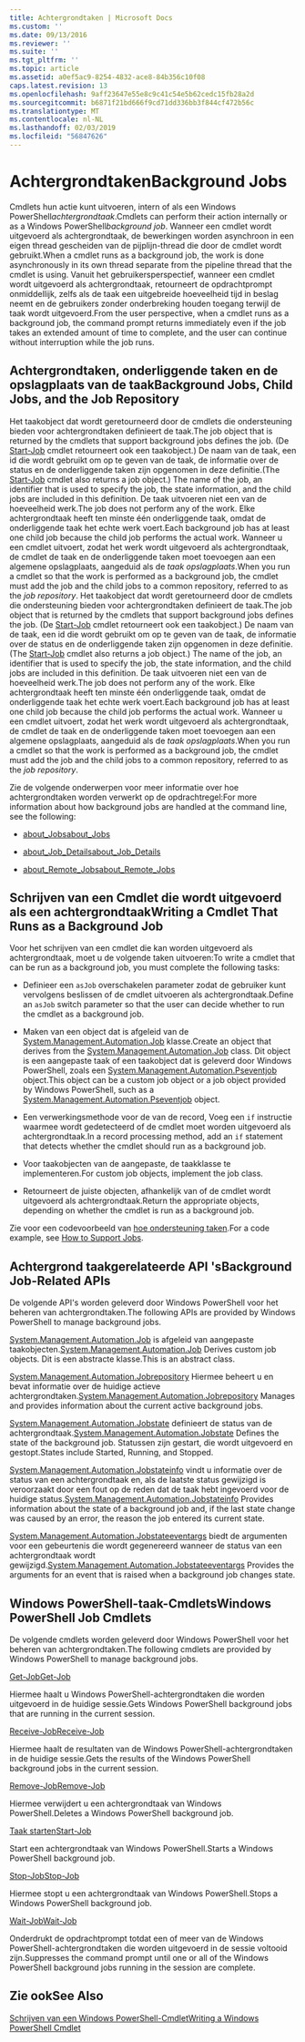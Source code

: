```yaml
---
title: Achtergrondtaken | Microsoft Docs
ms.custom: ''
ms.date: 09/13/2016
ms.reviewer: ''
ms.suite: ''
ms.tgt_pltfrm: ''
ms.topic: article
ms.assetid: a0ef5ac9-8254-4832-ace8-84b356c10f08
caps.latest.revision: 13
ms.openlocfilehash: 9aff23647e55e8c9c41c54e5b62cedc15fb28a2d
ms.sourcegitcommit: b6871f21bd666f9cd71dd336bb3f844cf472b56c
ms.translationtype: MT
ms.contentlocale: nl-NL
ms.lasthandoff: 02/03/2019
ms.locfileid: "56847626"
---
```

# <a name="background-jobs"></a><span data-ttu-id="609a7-102">Achtergrondtaken</span><span class="sxs-lookup"><span data-stu-id="609a7-102">Background Jobs</span></span>

<span data-ttu-id="609a7-103">Cmdlets hun actie kunt uitvoeren, intern of als een Windows PowerShell*achtergrondtaak*.</span><span class="sxs-lookup"><span data-stu-id="609a7-103">Cmdlets can perform their action internally or as a Windows PowerShell*background job*.</span></span> <span data-ttu-id="609a7-104">Wanneer een cmdlet wordt uitgevoerd als achtergrondtaak, de bewerkingen worden asynchroon in een eigen thread gescheiden van de pijplijn-thread die door de cmdlet wordt gebruikt.</span><span class="sxs-lookup"><span data-stu-id="609a7-104">When a cmdlet runs as a background job, the work is done asynchronously in its own thread separate from the pipeline thread that the cmdlet is using.</span></span> <span data-ttu-id="609a7-105">Vanuit het gebruikersperspectief, wanneer een cmdlet wordt uitgevoerd als achtergrondtaak, retourneert de opdrachtprompt onmiddellijk, zelfs als de taak een uitgebreide hoeveelheid tijd in beslag neemt en de gebruikers zonder onderbreking houden toegang terwijl de taak wordt uitgevoerd.</span><span class="sxs-lookup"><span data-stu-id="609a7-105">From the user perspective, when a cmdlet runs as a background job, the command prompt returns immediately even if the job takes an extended amount of time to complete, and the user can continue without interruption while the job runs.</span></span>

## <a name="background-jobs-child-jobs-and-the-job-repository"></a><span data-ttu-id="609a7-106">Achtergrondtaken, onderliggende taken en de opslagplaats van de taak</span><span class="sxs-lookup"><span data-stu-id="609a7-106">Background Jobs, Child Jobs, and the Job Repository</span></span>

<span data-ttu-id="609a7-107">Het taakobject dat wordt geretourneerd door de cmdlets die ondersteuning bieden voor achtergrondtaken definieert de taak.</span><span class="sxs-lookup"><span data-stu-id="609a7-107">The job object that is returned by the cmdlets that support background jobs defines the job.</span></span> <span data-ttu-id="609a7-108">(De [Start-Job](/powershell/module/Microsoft.PowerShell.Core/Start-Job) cmdlet retourneert ook een taakobject.) De naam van de taak, een id die wordt gebruikt om op te geven van de taak, de informatie over de status en de onderliggende taken zijn opgenomen in deze definitie.</span><span class="sxs-lookup"><span data-stu-id="609a7-108">(The [Start-Job](/powershell/module/Microsoft.PowerShell.Core/Start-Job) cmdlet also returns a job object.) The name of the job, an identifier that is used to specify the job, the state information, and the child jobs are included in this definition.</span></span> <span data-ttu-id="609a7-109">De taak uitvoeren niet een van de hoeveelheid werk.</span><span class="sxs-lookup"><span data-stu-id="609a7-109">The job does not perform any of the work.</span></span> <span data-ttu-id="609a7-110">Elke achtergrondtaak heeft ten minste één onderliggende taak, omdat de onderliggende taak het echte werk voert.</span><span class="sxs-lookup"><span data-stu-id="609a7-110">Each background job has at least one child job because the child job performs the actual work.</span></span> <span data-ttu-id="609a7-111">Wanneer u een cmdlet uitvoert, zodat het werk wordt uitgevoerd als achtergrondtaak, de cmdlet de taak en de onderliggende taken moet toevoegen aan een algemene opslagplaats, aangeduid als de *taak opslagplaats*.</span><span class="sxs-lookup"><span data-stu-id="609a7-111">When you run a cmdlet so that the work is performed as a background job, the cmdlet must add the job and the child jobs to a common repository, referred to as the *job repository*.</span></span>
<span data-ttu-id="609a7-112">Het taakobject dat wordt geretourneerd door de cmdlets die ondersteuning bieden voor achtergrondtaken definieert de taak.</span><span class="sxs-lookup"><span data-stu-id="609a7-112">The job object that is returned by the cmdlets that support background jobs defines the job.</span></span> <span data-ttu-id="609a7-113">(De [Start-Job](/powershell/module/Microsoft.PowerShell.Core/Start-Job) cmdlet retourneert ook een taakobject.) De naam van de taak, een id die wordt gebruikt om op te geven van de taak, de informatie over de status en de onderliggende taken zijn opgenomen in deze definitie.</span><span class="sxs-lookup"><span data-stu-id="609a7-113">(The [Start-Job](/powershell/module/Microsoft.PowerShell.Core/Start-Job) cmdlet also returns a job object.) The name of the job, an identifier that is used to specify the job, the state information, and the child jobs are included in this definition.</span></span> <span data-ttu-id="609a7-114">De taak uitvoeren niet een van de hoeveelheid werk.</span><span class="sxs-lookup"><span data-stu-id="609a7-114">The job does not perform any of the work.</span></span> <span data-ttu-id="609a7-115">Elke achtergrondtaak heeft ten minste één onderliggende taak, omdat de onderliggende taak het echte werk voert.</span><span class="sxs-lookup"><span data-stu-id="609a7-115">Each background job has at least one child job because the child job performs the actual work.</span></span> <span data-ttu-id="609a7-116">Wanneer u een cmdlet uitvoert, zodat het werk wordt uitgevoerd als achtergrondtaak, de cmdlet de taak en de onderliggende taken moet toevoegen aan een algemene opslagplaats, aangeduid als de *taak opslagplaats*.</span><span class="sxs-lookup"><span data-stu-id="609a7-116">When you run a cmdlet so that the work is performed as a background job, the cmdlet must add the job and the child jobs to a common repository, referred to as the *job repository*.</span></span>

<span data-ttu-id="609a7-117">Zie de volgende onderwerpen voor meer informatie over hoe achtergrondtaken worden verwerkt op de opdrachtregel:</span><span class="sxs-lookup"><span data-stu-id="609a7-117">For more information about how background jobs are handled at the command line, see the following:</span></span>

- [<span data-ttu-id="609a7-118">about_Jobs</span><span class="sxs-lookup"><span data-stu-id="609a7-118">about_Jobs</span></span>](/powershell/module/microsoft.powershell.core/about/about_jobs)

- [<span data-ttu-id="609a7-119">about_Job_Details</span><span class="sxs-lookup"><span data-stu-id="609a7-119">about_Job_Details</span></span>](/powershell/module/microsoft.powershell.core/about/about_job_details)

- [<span data-ttu-id="609a7-120">about_Remote_Jobs</span><span class="sxs-lookup"><span data-stu-id="609a7-120">about_Remote_Jobs</span></span>](/powershell/module/microsoft.powershell.core/about/about_remote_jobs)

## <a name="writing-a-cmdlet-that-runs-as-a-background-job"></a><span data-ttu-id="609a7-121">Schrijven van een Cmdlet die wordt uitgevoerd als een achtergrondtaak</span><span class="sxs-lookup"><span data-stu-id="609a7-121">Writing a Cmdlet That Runs as a Background Job</span></span>

<span data-ttu-id="609a7-122">Voor het schrijven van een cmdlet die kan worden uitgevoerd als achtergrondtaak, moet u de volgende taken uitvoeren:</span><span class="sxs-lookup"><span data-stu-id="609a7-122">To write a cmdlet that can be run as a background job, you must complete the following tasks:</span></span>

- <span data-ttu-id="609a7-123">Definieer een `asJob` overschakelen parameter zodat de gebruiker kunt vervolgens beslissen of de cmdlet uitvoeren als achtergrondtaak.</span><span class="sxs-lookup"><span data-stu-id="609a7-123">Define an `asJob` switch parameter so that the user can decide whether to run the cmdlet as a background job.</span></span>

- <span data-ttu-id="609a7-124">Maken van een object dat is afgeleid van de [System.Management.Automation.Job](/dotnet/api/System.Management.Automation.Job) klasse.</span><span class="sxs-lookup"><span data-stu-id="609a7-124">Create an object that derives from the [System.Management.Automation.Job](/dotnet/api/System.Management.Automation.Job) class.</span></span> <span data-ttu-id="609a7-125">Dit object is een aangepaste taak of een taakobject dat is geleverd door Windows PowerShell, zoals een [System.Management.Automation.Pseventjob](/dotnet/api/System.Management.Automation.PSEventJob) object.</span><span class="sxs-lookup"><span data-stu-id="609a7-125">This object can be a custom job object or a job object provided by Windows PowerShell, such as a [System.Management.Automation.Pseventjob](/dotnet/api/System.Management.Automation.PSEventJob) object.</span></span>

- <span data-ttu-id="609a7-126">Een verwerkingsmethode voor de van de record, Voeg een `if` instructie waarmee wordt gedetecteerd of de cmdlet moet worden uitgevoerd als achtergrondtaak.</span><span class="sxs-lookup"><span data-stu-id="609a7-126">In a record processing method, add an `if` statement that detects whether the cmdlet should run as a background job.</span></span>

- <span data-ttu-id="609a7-127">Voor taakobjecten van de aangepaste, de taakklasse te implementeren.</span><span class="sxs-lookup"><span data-stu-id="609a7-127">For custom job objects, implement the job class.</span></span>

- <span data-ttu-id="609a7-128">Retourneert de juiste objecten, afhankelijk van of de cmdlet wordt uitgevoerd als achtergrondtaak.</span><span class="sxs-lookup"><span data-stu-id="609a7-128">Return the appropriate objects, depending on whether the cmdlet is run as a background job.</span></span>

<span data-ttu-id="609a7-129">Zie voor een codevoorbeeld van [hoe ondersteuning taken](./how-to-support-jobs.md).</span><span class="sxs-lookup"><span data-stu-id="609a7-129">For a code example, see [How to Support Jobs](./how-to-support-jobs.md).</span></span>

## <a name="background-job-related-apis"></a><span data-ttu-id="609a7-130">Achtergrond taakgerelateerde API 's</span><span class="sxs-lookup"><span data-stu-id="609a7-130">Background Job-Related APIs</span></span>

<span data-ttu-id="609a7-131">De volgende API's worden geleverd door Windows PowerShell voor het beheren van achtergrondtaken.</span><span class="sxs-lookup"><span data-stu-id="609a7-131">The following APIs are provided by Windows PowerShell to manage background jobs.</span></span>

<span data-ttu-id="609a7-132">[System.Management.Automation.Job](/dotnet/api/System.Management.Automation.Job) is afgeleid van aangepaste taakobjecten.</span><span class="sxs-lookup"><span data-stu-id="609a7-132">[System.Management.Automation.Job](/dotnet/api/System.Management.Automation.Job) Derives custom job objects.</span></span> <span data-ttu-id="609a7-133">Dit is een abstracte klasse.</span><span class="sxs-lookup"><span data-stu-id="609a7-133">This is an abstract class.</span></span>

<span data-ttu-id="609a7-134">[System.Management.Automation.Jobrepository](/dotnet/api/System.Management.Automation.JobRepository) Hiermee beheert u en bevat informatie over de huidige actieve achtergrondtaken.</span><span class="sxs-lookup"><span data-stu-id="609a7-134">[System.Management.Automation.Jobrepository](/dotnet/api/System.Management.Automation.JobRepository) Manages and provides information about the current active background jobs.</span></span>

<span data-ttu-id="609a7-135">[System.Management.Automation.Jobstate](/dotnet/api/System.Management.Automation.JobState) definieert de status van de achtergrondtaak.</span><span class="sxs-lookup"><span data-stu-id="609a7-135">[System.Management.Automation.Jobstate](/dotnet/api/System.Management.Automation.JobState) Defines the state of the background job.</span></span> <span data-ttu-id="609a7-136">Statussen zijn gestart, die wordt uitgevoerd en gestopt.</span><span class="sxs-lookup"><span data-stu-id="609a7-136">States include Started, Running, and Stopped.</span></span>

<span data-ttu-id="609a7-137">[System.Management.Automation.Jobstateinfo](/dotnet/api/System.Management.Automation.JobStateInfo) vindt u informatie over de status van een achtergrondtaak en, als de laatste status gewijzigd is veroorzaakt door een fout op de reden dat de taak hebt ingevoerd voor de huidige status.</span><span class="sxs-lookup"><span data-stu-id="609a7-137">[System.Management.Automation.Jobstateinfo](/dotnet/api/System.Management.Automation.JobStateInfo) Provides information about the state of a background job and, if the last state change was caused by an error, the reason the job entered its current state.</span></span>

<span data-ttu-id="609a7-138">[System.Management.Automation.Jobstateeventargs](/dotnet/api/System.Management.Automation.JobStateEventArgs) biedt de argumenten voor een gebeurtenis die wordt gegenereerd wanneer de status van een achtergrondtaak wordt gewijzigd.</span><span class="sxs-lookup"><span data-stu-id="609a7-138">[System.Management.Automation.Jobstateeventargs](/dotnet/api/System.Management.Automation.JobStateEventArgs) Provides the arguments for an event that is raised when a background job changes state.</span></span>

## <a name="windows-powershell-job-cmdlets"></a><span data-ttu-id="609a7-139">Windows PowerShell-taak-Cmdlets</span><span class="sxs-lookup"><span data-stu-id="609a7-139">Windows PowerShell Job Cmdlets</span></span>

<span data-ttu-id="609a7-140">De volgende cmdlets worden geleverd door Windows PowerShell voor het beheren van achtergrondtaken.</span><span class="sxs-lookup"><span data-stu-id="609a7-140">The following cmdlets are provided by Windows PowerShell to manage background jobs.</span></span>

[<span data-ttu-id="609a7-141">Get-Job</span><span class="sxs-lookup"><span data-stu-id="609a7-141">Get-Job</span></span>](/powershell/module/Microsoft.PowerShell.Core/Get-Job)

<span data-ttu-id="609a7-142">Hiermee haalt u Windows PowerShell-achtergrondtaken die worden uitgevoerd in de huidige sessie.</span><span class="sxs-lookup"><span data-stu-id="609a7-142">Gets Windows PowerShell background jobs that are running in the current session.</span></span>

[<span data-ttu-id="609a7-143">Receive-Job</span><span class="sxs-lookup"><span data-stu-id="609a7-143">Receive-Job</span></span>](/powershell/module/Microsoft.PowerShell.Core/Receive-Job)

<span data-ttu-id="609a7-144">Hiermee haalt de resultaten van de Windows PowerShell-achtergrondtaken in de huidige sessie.</span><span class="sxs-lookup"><span data-stu-id="609a7-144">Gets the results of the Windows PowerShell background jobs in the current session.</span></span>

[<span data-ttu-id="609a7-145">Remove-Job</span><span class="sxs-lookup"><span data-stu-id="609a7-145">Remove-Job</span></span>](/powershell/module/Microsoft.PowerShell.Core/Remove-Job)

<span data-ttu-id="609a7-146">Hiermee verwijdert u een achtergrondtaak van Windows PowerShell.</span><span class="sxs-lookup"><span data-stu-id="609a7-146">Deletes a Windows PowerShell background job.</span></span>

[<span data-ttu-id="609a7-147">Taak starten</span><span class="sxs-lookup"><span data-stu-id="609a7-147">Start-Job</span></span>](/powershell/module/Microsoft.PowerShell.Core/Start-Job)

<span data-ttu-id="609a7-148">Start een achtergrondtaak van Windows PowerShell.</span><span class="sxs-lookup"><span data-stu-id="609a7-148">Starts a Windows PowerShell background job.</span></span>

[<span data-ttu-id="609a7-149">Stop-Job</span><span class="sxs-lookup"><span data-stu-id="609a7-149">Stop-Job</span></span>](/powershell/module/Microsoft.PowerShell.Core/Stop-Job)

<span data-ttu-id="609a7-150">Hiermee stopt u een achtergrondtaak van Windows PowerShell.</span><span class="sxs-lookup"><span data-stu-id="609a7-150">Stops a Windows PowerShell background job.</span></span>

[<span data-ttu-id="609a7-151">Wait-Job</span><span class="sxs-lookup"><span data-stu-id="609a7-151">Wait-Job</span></span>](/powershell/module/Microsoft.PowerShell.Core/Wait-Job)

<span data-ttu-id="609a7-152">Onderdrukt de opdrachtprompt totdat een of meer van de Windows PowerShell-achtergrondtaken die worden uitgevoerd in de sessie voltooid zijn.</span><span class="sxs-lookup"><span data-stu-id="609a7-152">Suppresses the command prompt until one or all of the Windows PowerShell background jobs running in the session are complete.</span></span>

## <a name="see-also"></a><span data-ttu-id="609a7-153">Zie ook</span><span class="sxs-lookup"><span data-stu-id="609a7-153">See Also</span></span>

[<span data-ttu-id="609a7-154">Schrijven van een Windows PowerShell-Cmdlet</span><span class="sxs-lookup"><span data-stu-id="609a7-154">Writing a Windows PowerShell Cmdlet</span></span>](./writing-a-windows-powershell-cmdlet.md)
